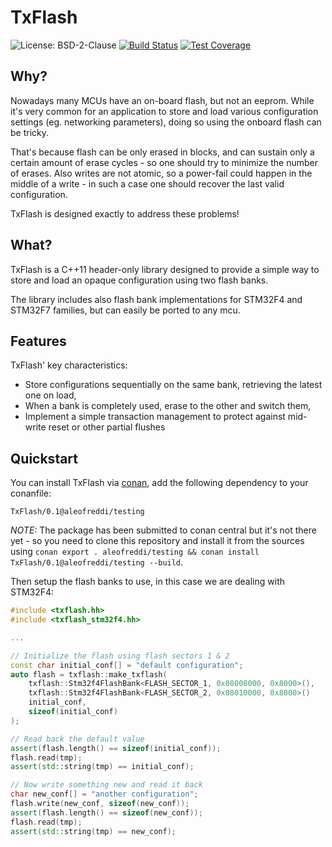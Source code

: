 # TxFlash
![License: BSD-2-Clause](https://img.shields.io/badge/License-BSD%202%20Clause-blue.svg)
[![Build Status](https://travis-ci.com/aleofreddi/txflash.svg?branch=master)](https://travis-ci.com/aleofreddi/txflash)
[![Test Coverage](https://codecov.io/gh/aleofreddi/txflash/branch/master/graph/badge.svg)](https://codecov.io/gh/aleofreddi/txflash)

## Why?

Nowadays many MCUs have an on-board flash, but not an eeprom.  While it's very common for an application to store and load various 
configuration settings (eg. networking parameters), doing so using the onboard flash can be tricky.

That's because flash can be only erased in blocks, and can sustain only a certain amount of erase cycles - so one should try
to minimize the number of erases. Also writes are not atomic, so a power-fail could happen in the middle of a write - in such
a case one should recover the last valid configuration.

TxFlash is designed exactly to address these problems!

## What?

TxFlash is a C++11 header-only library designed to provide a simple way to store and load an opaque configuration using two flash banks.

The library includes also flash bank implementations for STM32F4 and STM32F7 families, but can easily be ported to any mcu.

## Features

TxFlash' key characteristics:

- Store configurations sequentially on the same bank, retrieving the latest one on load,
- When a bank is completely used, erase to the other and switch them,
- Implement a simple transaction management to protect against mid-write reset or other partial flushes

## Quickstart

You can install TxFlash via [conan](https://conan.io), add the following dependency to your conanfile:

```
TxFlash/0.1@aleofreddi/testing
```

*NOTE:* The package has been submitted to conan central but it's not there yet - so you need to clone this repository and install it from the sources using `conan export . aleofreddi/testing && conan install TxFlash/0.1@aleofreddi/testing --build`.

Then setup the flash banks to use, in this case we are dealing with STM32F4:

```cpp
#include <txflash.hh>
#include <txflash_stm32f4.hh>

...

// Initialize the flash using flash sectors 1 & 2
const char initial_conf[] = "default configuration";
auto flash = txflash::make_txflash(
    txflash::Stm32f4FlashBank<FLASH_SECTOR_1, 0x08008000, 0x8000>(),
    txflash::Stm32f4FlashBank<FLASH_SECTOR_2, 0x08010000, 0x8000>()
    initial_conf,
    sizeof(initial_conf)
);

// Read back the default value
assert(flash.length() == sizeof(initial_conf));
flash.read(tmp);
assert(std::string(tmp) == initial_conf);

// Now write something new and read it back
char new_conf[] = "another configuration";
flash.write(new_conf, sizeof(new_conf));
assert(flash.length() == sizeof(new_conf));
flash.read(tmp);
assert(std::string(tmp) == new_conf);
```
